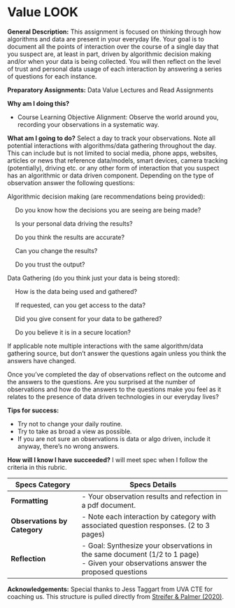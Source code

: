 # Value LOOK

**General Description:** This assignment is focused on thinking through how algorithms and data are present in your everyday life. Your goal is to document all the points of interaction over the course of a single day that you suspect are, at least in part, driven by algorithmic decision making and/or when your data is being collected. You will then reflect on the level of trust and personal data usage of each interaction by answering a series of questions for each instance.

**Preparatory Assignments:** Data Value Lectures and Read Assignments

**Why am I doing this?**
- Course Learning Objective Alignment: Observe the world around you, recording your observations in a systematic way.

**What am I going to do?** Select a day to track your observations. Note all potential interactions with algorithms/data gathering throughout the day. This can include but is not limited to social media, phone apps, websites, articles or news that reference data/models, smart devices, camera tracking (potentially), driving etc. or any other form of interaction that you suspect has an algorithmic or data driven component. Depending on the type of observation answer the following questions:

Algorithmic decision making (are recommendations being provided):

&emsp; Do you know how the decisions you are seeing are being made?

&emsp; Is your personal data driving the results?

&emsp; Do you think the results are accurate?

&emsp; Can you change the results?

&emsp; Do you trust the output?


Data Gathering (do you think just your data is being stored):

&emsp; How is the data being used and gathered?

&emsp; If requested, can you get access to the data?

&emsp; Did you give consent for your data to be gathered?

&emsp; Do you believe it is in a secure location?

If applicable note multiple interactions with the same algorithm/data gathering source, but don’t answer the questions again unless you think the answers have changed.

Once you’ve completed the day of observations reflect on the outcome and the answers to the questions. Are you surprised at the number of observations and how do the answers to the questions make you feel as it relates to the presence of data driven technologies in our everyday lives?

**Tips for success:**
- Try not to change your daily routine.
- Try to take as broad a view as possible.
- If you are not sure an observations is data or algo driven, include it anyway, there’s no wrong answers.

**How will I know I have succeeded?** I will meet spec when I follow the criteria in this rubric.

| **Specs Category** | **Specs Details** |
|----------------|---------------|
| **Formatting** | - Your observation results and refection in a pdf document. |
| **Observations by Category** | - Note each interaction by category with associated question responses. (2 to 3 pages) |
| **Reflection** | - Goal: Synthesize your observations in the same document (1/2 to 1 page) <br /> - Given your observations answer the proposed questions |


**Acknowledgements:** Special thanks to Jess Taggart from UVA CTE for coaching us. This structure is pulled directly from [Streifer & Palmer (2020)](https://cte.virginia.edu/blog/2020/12/04/alternative-grading-practices-support-both-equity-and-learning). 


